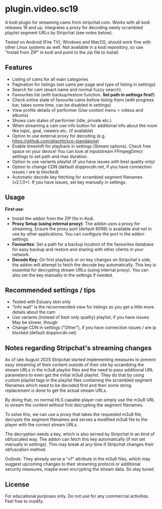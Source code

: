 # plugin.video.sc19

A kodi plugin for streaming cams from stripchat.com. Works with all kodi releases 19 and up.
Integrates a proxy for decoding newly scrambled playlist segment URLs by Stripchat (see notes below).

Tested on Android (Fire TV), Windows and MacOS, should work fine with other Linux systems as well. Not available in a kodi repository, so use "Install from ZIP" in kodi and point to the zip file to install.

## Features

- Listing of cams for all main categories
- Pagination for listings (set cams per page and type of listing in settings)
- Search for cam (exact name and normal fuzzy search)
- Favourites list (with backup/restore function. **Set path in settings first!**)
- Check online state of favourite cams before listing them (with progress bar, takes some time, can be disabled in settings)
- View profile details of performer (Use context menu > videos and albums)
- Shows cam states of performer (idle, private etc.)
- When streaming a cam use info button for additional info about the room like topic, goal, viewers etc. (if available)
- Option to use external proxy for decoding (e.g. <https://github.com/aitschti/scp-standalone>)
- Enable timeshift for playback in settings (Stream options). Check free space on your device! You can look at Inputstream FFmpegDirect settings to set path and max duration.
- Option to use variants playlist (if you have issues with best quality only)
- Option to change CDN (default doppiocdn.net, if you have connection issues / are ip blocked)
- Automatic decode key fetching for scrambled segment filenames (v2.1.0+). If you have issues, set key manually in settings.

## Usage

**First use**:

- Install the addon from the ZIP file in Kodi.
- **Proxy Setup (using internal proxy)**: The addon uses a proxy for streaming. Ensure the proxy port (default 8099) is available and not in use by other applications. You can configure the port in the addon settings.
- **Favourites**: Set a path for a backup location of the favourites database for easy backup and restore and sharing with other clients in your network.
- **Decode Key**: On first playback or on key changes on Stripchat's side, the addon will attempt to fetch the decode key automatically. This key is essential for decrypting stream URLs (using internal proxy). You can also set the key manually in the settings if needed.

## Recommended settings / tips

- Tested with Estuary skin only
- "Info wall" is the recommended view for listings as you get a little more details about the cam
- Use variants (instead of best only quality) playlist, if you have issues. May be slower, though
- Change CDN in settings ("Other"), if you have connection issues / are ip blocked (default doppiocdn.net)

## Notes regarding Stripchat's streaming changes

As of late August 2025 Stripchat started implementing measures to prevent easy streaming of their content outside of their site by scrambling the stream URLs in the m3u8 playlist files and the need to pass additional URL parameters to even get the initial m3u8 playlist. They do that by using custom playlist tags in the playlist files containing the scrambled segment filenames which need to be decoded first and then some string replacement is done to get the actual stream URLs.

By doing that, no normal HLS capable player can simply use the m3u8 URL to stream the content without first decrypting the segment filenames.

To solve this, we can use a proxy that takes the requested m3u8 file, decrypts the segment filenames and serves a modified m3u8 file to the player with the correct stream URLs.

The decryption needs a key, which is also served by Stripchat in an kind of obfuscated way. The addon can fetch this key automatically (if not set manually in settings). This may break at any time if Stripchat changes their obfuscation method.

Outlook: They already serve a "v1" attribute in the m3u8 files, which may suggest upcoming changes to their streaming protocol or additional security measures, maybe even encrypting the stream data. So stay tuned.

## License

For educational purposes only. Do not use for any commercial activities. Feel free to modify.
